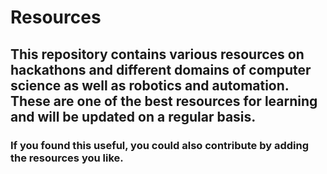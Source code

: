 # Resources
## This repository contains various resources on hackathons and different domains of computer science as well as robotics and automation. These are one of the best resources for learning and will be updated on a regular basis.
### If you found this useful, you could also contribute by adding the resources you like.
